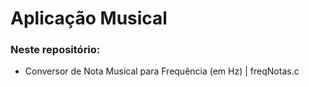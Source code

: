 # Aplicação Musical
### Neste repositório:
* Conversor de Nota Musical para Frequência (em Hz) | freqNotas.c
